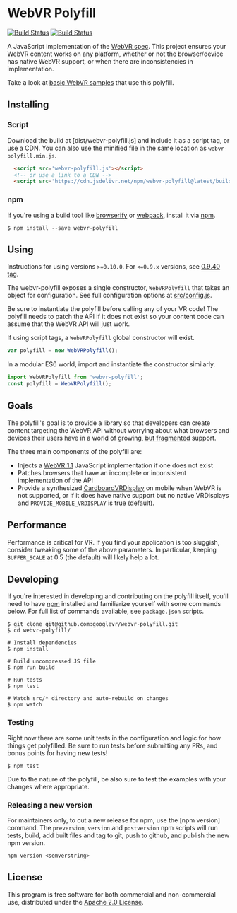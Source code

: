 # WebVR Polyfill

[![Build Status](http://img.shields.io/travis/googlevr/webvr-polyfill.svg?style=flat-square)](https://travis-ci.org/googlevr/webvr-polyfill)
[![Build Status](http://img.shields.io/npm/v/webvr-polyfill.svg?style=flat-square)](https://www.npmjs.org/package/webvr-polyfill)

A JavaScript implementation of the [WebVR spec][spec]. This project ensures
your WebVR content works on any platform, whether or not the browser/device has
native WebVR support, or when there are inconsistencies in implementation.

Take a look at [basic WebVR samples][samples] that use this polyfill.

## Installing

### Script

Download the build at [dist/webvr-polyfill.js] and include it as a script tag,
or use a CDN. You can also use the minified file in the same location as `webvr-polyfill.min.js`.

```html
  <script src='webvr-polyfill.js'></script>
  <!-- or use a link to a CDN -->
  <script src='https://cdn.jsdelivr.net/npm/webvr-polyfill@latest/build/webvr-polyfill.js'></script>
```

### npm

If you're using a build tool like [browserify] or [webpack], install it via [npm].

```
$ npm install --save webvr-polyfill
```

## Using

Instructions for using versions `>=0.10.0`. For `<=0.9.x` versions, see [0.9.40 tag](https://github.com/googlevr/webvr-polyfill/tree/v0.9.40).

The webvr-polyfill exposes a single constructor, `WebVRPolyfill` that takes an
object for configuration. See full configuration options at [src/config.js](src/config.js).

Be sure to instantiate the polyfill before calling any of your VR code! The
polyfill needs to patch the API if it does not exist so your content code can
assume that the WebVR API will just work.

If using script tags, a `WebVRPolyfill` global constructor will exist.

```js
var polyfill = new WebVRPolyfill();
```

In a modular ES6 world, import and instantiate the constructor similarly.

```js
import WebVRPolyfill from 'webvr-polyfill';
const polyfill = WebVRPolyfill();
```

## Goals

The polyfill's goal is to provide a library so that developers can create
content targeting the WebVR API without worrying about what browsers and devices
their users have in a world of growing, [but fragmented](caniuse) support.

The three main components of the polyfill are:

* Injects a [WebVR 1.1](spec) JavaScript implementation if one does not exist
* Patches browsers that have an incomplete or inconsistent implementation of the API
* Provide a synthesized [CardboardVRDisplay] on mobile when WebVR is not supported, or if it does have native support but no native VRDisplays and `PROVIDE_MOBILE_VRDISPLAY` is true (default).

## Performance

Performance is critical for VR. If you find your application is too sluggish,
consider tweaking some of the above parameters. In particular, keeping
`BUFFER_SCALE` at 0.5 (the default) will likely help a lot.

## Developing

If you're interested in developing and contributing on the polyfill itself, you'll need to
have [npm] installed and familiarize yourself with some commands below. For full list
of commands available, see `package.json` scripts.

```
$ git clone git@github.com:googlevr/webvr-polyfill.git
$ cd webvr-polyfill/

# Install dependencies
$ npm install

# Build uncompressed JS file
$ npm run build

# Run tests
$ npm test

# Watch src/* directory and auto-rebuild on changes
$ npm watch
```

### Testing

Right now there are some unit tests in the configuration and logic for how things get polyfilled.
Be sure to run tests before submitting any PRs, and bonus points for having new tests!

```
$ npm test
```

Due to the nature of the polyfill, be also sure to test the examples with your changes where appropriate.

### Releasing a new version

For maintainers only, to cut a new release for npm, use the [npm version] command. The `preversion`, `version` and `postversion` npm scripts will run tests, build, add built files and tag to git, push to github, and publish the new npm version.

`npm version <semverstring>`

## License

This program is free software for both commercial and non-commercial use,
distributed under the [Apache 2.0 License](LICENSE).

[samples]: https://webvr.info/samples/
[npm]: https://www.npmjs.com
[browserify]: http://browserify.org/
[webpack]: https://webpack.github.io/
[caniuse]: https://caniuse.com/#search=webvr
[spec]: https://immersive-web.github.io/webxr/spec/1.1
[CardboardVRDisplay]: https://github.com/googlevr/cardboard-vr-display
